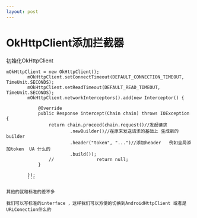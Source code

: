 ```yaml
---
layout: post
---
```


# OkHttpClient添加拦截器

初始化OkHttpClient

```
mOkHttpClient = new OkHttpClient();
        mOkHttpClient.setConnectTimeout(DEFAULT_CONNECTION_TIMEOUT, TimeUnit.SECONDS);
        mOkHttpClient.setReadTimeout(DEFAULT_READ_TIMEOUT, TimeUnit.SECONDS);
        mOkHttpClient.networkInterceptors().add(new Interceptor() {

            @Override
            public Response intercept(Chain chain) throws IOException {
                return chain.proceed(chain.request()//发起请求
                        .newBuilder()//在原来发送请求的基础上 生成新的builder
                        .header("token", "...")//添加header   例如全局添加token  UA 什么的
                        .build());
                //                return null;
            }

        });
        ```

其他的就和标准的差不多

我们可以写标准的interface ，这样我们可以方便的切换到AndroidHttpClient 或者是URLConection什么的
